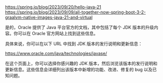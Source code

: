 
https://spring.io/blog/2023/09/20/hello-java-21
https://spring.io/blog/2023/09/09/all-together-now-spring-boot-3-2-graalvm-native-images-java-21-and-virtual


是的，Oracle 提供了 Java 平台官方的文档，其中包括了每个 JDK 版本的升级内容。你可以在 Oracle 官方网站上找到这些信息。

具体来说，你可以在以下 URL 中找到 JDK 版本的发行说明和更新信息：

https://www.oracle.com/java/technologies/javase/

在这个页面上，你可以选择你感兴趣的 JDK 版本，然后浏览该版本的发行说明和更新信息。这些信息会详细列出该版本中新增的功能、改进、修复的 bug 以及已知问题。
